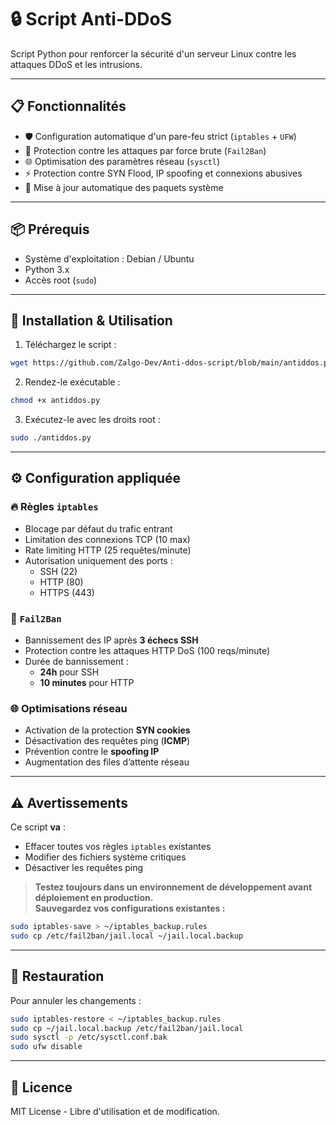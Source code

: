 # 🔒 Script Anti-DDoS

Script Python pour renforcer la sécurité d'un serveur Linux contre les attaques DDoS et les intrusions.

---

## 📋 Fonctionnalités

- 🛡️ Configuration automatique d'un pare-feu strict (`iptables` + `UFW`)
- 🚫 Protection contre les attaques par force brute (`Fail2Ban`)
- 🌐 Optimisation des paramètres réseau (`sysctl`)
- ⚡ Protection contre SYN Flood, IP spoofing et connexions abusives
- 🔄 Mise à jour automatique des paquets système

---

## 📦 Prérequis

- Système d'exploitation : Debian / Ubuntu
- Python 3.x
- Accès root (`sudo`)

---

## 🚀 Installation & Utilisation

1. Téléchargez le script :

```bash
wget https://github.com/Zalgo-Dev/Anti-ddos-script/blob/main/antiddos.py
```

2. Rendez-le exécutable :

```bash
chmod +x antiddos.py
```

3. Exécutez-le avec les droits root :

```bash
sudo ./antiddos.py
```

---

## ⚙️ Configuration appliquée

### 🔥 Règles `iptables`

- Blocage par défaut du trafic entrant
- Limitation des connexions TCP (10 max)
- Rate limiting HTTP (25 requêtes/minute)
- Autorisation uniquement des ports :  
  - SSH (22)  
  - HTTP (80)  
  - HTTPS (443)

### 🛑 `Fail2Ban`

- Bannissement des IP après **3 échecs SSH**
- Protection contre les attaques HTTP DoS (100 reqs/minute)
- Durée de bannissement :
  - **24h** pour SSH
  - **10 minutes** pour HTTP

### 🌐 Optimisations réseau

- Activation de la protection **SYN cookies**
- Désactivation des requêtes ping (**ICMP**)
- Prévention contre le **spoofing IP**
- Augmentation des files d’attente réseau

---

## ⚠️ Avertissements

Ce script **va** :

- Effacer toutes vos règles `iptables` existantes
- Modifier des fichiers système critiques
- Désactiver les requêtes ping

> **Testez toujours dans un environnement de développement avant déploiement en production.**  
> **Sauvegardez vos configurations existantes :**

```bash
sudo iptables-save > ~/iptables_backup.rules
sudo cp /etc/fail2ban/jail.local ~/jail.local.backup
```

---

## 🔄 Restauration

Pour annuler les changements :

```bash
sudo iptables-restore < ~/iptables_backup.rules
sudo cp ~/jail.local.backup /etc/fail2ban/jail.local
sudo sysctl -p /etc/sysctl.conf.bak
sudo ufw disable
```

---

## 📜 Licence

MIT License - Libre d'utilisation et de modification.
